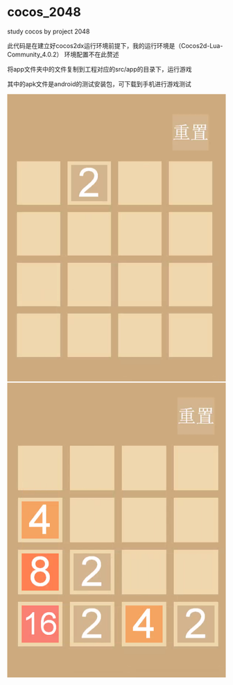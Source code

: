 # cocos_2048
study cocos by project 2048


此代码是在建立好cocos2dx运行环境前提下，我的运行环境是（Cocos2d-Lua-Community_4.0.2）
环境配置不在此赘述

将app文件夹中的文件复制到工程对应的src/app的目录下，运行游戏

其中的apk文件是android的测试安装包，可下载到手机进行游戏测试


![image](https://github.com/LonelyCuiHua/cocos_project/blob/cocos_2048/images/1.jpg)![image](https://github.com/LonelyCuiHua/cocos_project/blob/cocos_2048/images/2.jpg)
